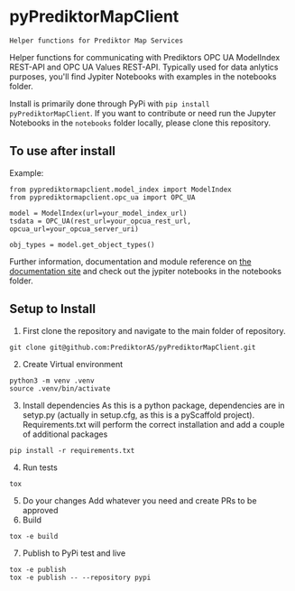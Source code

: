 # pyPrediktorMapClient


    Helper functions for Prediktor Map Services


Helper functions for communicating with Prediktors OPC UA ModelIndex REST-API and OPC UA
Values REST-API. Typically used for data anlytics purposes, you'll find Jypiter Notebooks
with examples in the notebooks folder.

Install is primarily done through PyPi with `pip install pyPrediktorMapClient`. If you want to contribute or need
run the Jupyter Notebooks in the `notebooks` folder locally, please clone this repository.

## To use after install

Example:
```
from pyprediktormapclient.model_index import ModelIndex
from pyprediktormapclient.opc_ua import OPC_UA

model = ModelIndex(url=your_model_index_url)
tsdata = OPC_UA(rest_url=your_opcua_rest_url, opcua_url=your_opcua_server_uri)

obj_types = model.get_object_types()
```

Further information, documentation and module reference on [the documentation site](https://prediktoras.github.io/pyPrediktorMapClient) and check out the jypiter notebooks in the notebooks folder.

## Setup to Install
1. First clone the repository and navigate to the main folder of repository.
```
git clone git@github.com:PrediktorAS/pyPrediktorMapClient.git
```
2. Create Virtual environment
```
python3 -m venv .venv
source .venv/bin/activate
```
3. Install dependencies
As this is a python package, dependencies are in setyp.py (actually in setup.cfg, as this is a pyScaffold project). Requirements.txt will perform the correct installation and add a couple of
additional packages
```
pip install -r requirements.txt
```
4. Run tests
```
tox
```
5. Do your changes
Add whatever you need and create PRs to be approved
6. Build
```
tox -e build
```
7. Publish to PyPi test and live
```
tox -e publish
tox -e publish -- --repository pypi
```
